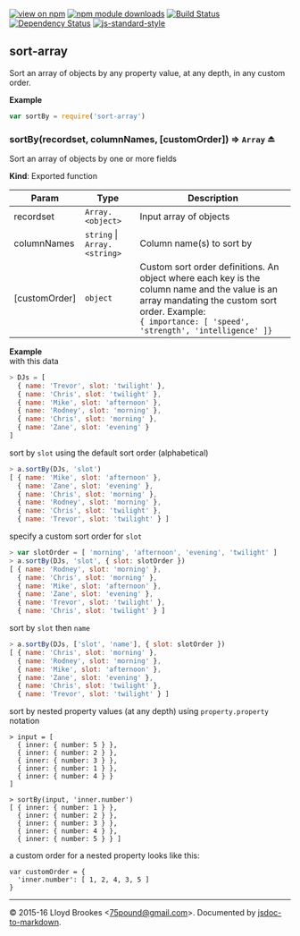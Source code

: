 [![view on npm](http://img.shields.io/npm/v/sort-array.svg)](https://www.npmjs.org/package/sort-array)
[![npm module downloads](http://img.shields.io/npm/dt/sort-array.svg)](https://www.npmjs.org/package/sort-array)
[![Build Status](https://travis-ci.org/75lb/sort-array.svg?branch=master)](https://travis-ci.org/75lb/sort-array)
[![Dependency Status](https://david-dm.org/75lb/sort-array.svg)](https://david-dm.org/75lb/sort-array)
[![js-standard-style](https://img.shields.io/badge/code%20style-standard-brightgreen.svg)](https://github.com/feross/standard)

<a name="module_sort-array"></a>
## sort-array
Sort an array of objects by any property value, at any depth, in any custom order.

**Example**  
```js
var sortBy = require('sort-array')
```
<a name="exp_module_sort-array--sortBy"></a>
### sortBy(recordset, columnNames, [customOrder]) ⇒ <code>Array</code> ⏏
Sort an array of objects by one or more fields

**Kind**: Exported function  

| Param | Type | Description |
| --- | --- | --- |
| recordset | <code>Array.&lt;object&gt;</code> | Input array of objects |
| columnNames | <code>string</code> &#124; <code>Array.&lt;string&gt;</code> | Column name(s) to sort by |
| [customOrder] | <code>object</code> | Custom sort order definitions. An object where each key is the column name and the value is an array mandating the custom sort order. Example: <br> `{ importance: [ 'speed', 'strength', 'intelligence' ]}` |

**Example**  
with this data
```js
> DJs = [
  { name: 'Trevor', slot: 'twilight' },
  { name: 'Chris', slot: 'twilight' },
  { name: 'Mike', slot: 'afternoon' },
  { name: 'Rodney', slot: 'morning' },
  { name: 'Chris', slot: 'morning' },
  { name: 'Zane', slot: 'evening' }
]
```

sort by `slot` using the default sort order (alphabetical)
```js
> a.sortBy(DJs, 'slot')
[ { name: 'Mike', slot: 'afternoon' },
  { name: 'Zane', slot: 'evening' },
  { name: 'Chris', slot: 'morning' },
  { name: 'Rodney', slot: 'morning' },
  { name: 'Chris', slot: 'twilight' },
  { name: 'Trevor', slot: 'twilight' } ]
```

specify a custom sort order for `slot`
```js
> var slotOrder = [ 'morning', 'afternoon', 'evening', 'twilight' ]
> a.sortBy(DJs, 'slot', { slot: slotOrder })
[ { name: 'Rodney', slot: 'morning' },
  { name: 'Chris', slot: 'morning' },
  { name: 'Mike', slot: 'afternoon' },
  { name: 'Zane', slot: 'evening' },
  { name: 'Trevor', slot: 'twilight' },
  { name: 'Chris', slot: 'twilight' } ]
```

sort by `slot` then `name`
```js
> a.sortBy(DJs, ['slot', 'name'], { slot: slotOrder })
[ { name: 'Chris', slot: 'morning' },
  { name: 'Rodney', slot: 'morning' },
  { name: 'Mike', slot: 'afternoon' },
  { name: 'Zane', slot: 'evening' },
  { name: 'Chris', slot: 'twilight' },
  { name: 'Trevor', slot: 'twilight' } ]
```

sort by nested property values (at any depth) using `property.property` notation
```
> input = [
  { inner: { number: 5 } },
  { inner: { number: 2 } },
  { inner: { number: 3 } },
  { inner: { number: 1 } },
  { inner: { number: 4 } }
]

> sortBy(input, 'inner.number')
[ { inner: { number: 1 } },
  { inner: { number: 2 } },
  { inner: { number: 3 } },
  { inner: { number: 4 } },
  { inner: { number: 5 } } ]
```

a custom order for a nested property looks like this:
```
var customOrder = {
  'inner.number': [ 1, 2, 4, 3, 5 ]
}
```

* * *

&copy; 2015-16 Lloyd Brookes \<75pound@gmail.com\>. Documented by [jsdoc-to-markdown](https://github.com/jsdoc2md/jsdoc-to-markdown).
